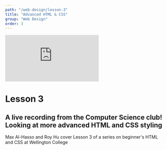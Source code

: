 ```yaml
---
path: "/web-design/lesson-3"
title: "Advanced HTML & CSS"
group: "Web Design"
order: 3
---
```

<iframe style="width: 560px, height: 315px"  src="https://www.youtube.com/embed/e6E6il1AHes" frameborder="0" allowfullscreen="" kwframeid="1"></iframe>
<h1>Lesson 3</h1>
<h2>A live recording from the Computer Science club! Looking at more advanced HTML and CSS styling</h2><p>Max Al-Hasso and
    Roy Hu cover Lesson 3 of a series on beginner's HTML and CSS at Wellington College</p>